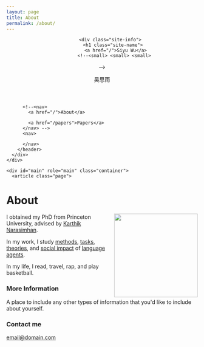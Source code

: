 ```yaml
---
layout: page
title: About
permalink: /about/
---
```


</head>

  <body>
    <div class="wrapper-masthead">
      <div class="container">
        <header class="masthead clearfix">
          <!--<a href="/" class="site-avatar"><img src="https://avatars0.githubusercontent.com/u/4877252?s=460&u=b7267190dec8cdb2c160b5aeae14320c95badd02&v=4" /></a> -->

          <div class="site-info">
            <h1 class="site-name">
              <a href="/">Siyu Wu</a>
              <!--<small> <small> <small> 
<a href="mailto:sfw5621@psu.edu"><i class="svg-icon email"></i></a>
<a href="https://scholar.google.com/citations?user=wFLFQeoAAAAJ&hl=zh-CN"><i class="svg-icon googlescholar"></i></a>
<a href="https://github.com/SiyuWu528"><i class="svg-icon github"></i></a>
<a href="https://www.linkedin.com/in/siyu-wu-2a38041a0"><i class="svg-icon linkedin"></i></a>

 </small> </small> </small>-->
            </h1>
            <p class="site-description">吴思雨</p>
          </div>

          <!--<nav>
            <a href="/">About</a>
      
            <a href="/papers">Papers</a>
          </nav> -->
          <nav>
            
<a href="mailto:sfw5621@psu.edu"><i class="svg-icon email"></i></a>
<a href="/blog"><i class="svg-icon blog"></i></a>


<a href="https://scholar.google.com/citations?user=wFLFQeoAAAAJ&hl=zh-CN"><i class="svg-icon googlescholar"></i></a>
<a href="https://github.com/SiyuWu528"><i class="svg-icon github"></i></a>

<a href="https://www.linkedin.com/in/siyu-wu-2a38041a0"><i class="svg-icon linkedin"></i></a>




          </nav>
        </header>
      </div>
    </div>

    <div id="main" role="main" class="container">
      <article class="page">

  <h1>About</h1>

  <div class="entry">
    <p><img style="float:right; padding-left:10px" src="images/self.jpeg" width="220" height="220" /></p>

<p>I obtained my PhD from Princeton University, advised by <a href="https://www.cs.princeton.edu/~karthikn/">Karthik Narasimhan</a>.</p>

<p>In my work, I study <a href="https://arxiv.org/abs/2210.03629">methods</a>, <a href="https://arxiv.org/abs/2207.01206">tasks</a>, <a href="https://arxiv.org/abs/2309.02427">theories</a>, and <a href="https://princeton-nlp.github.io/language-agent-impact/">social impact</a> of <a href="https://ysymyth.github.io/papers/Dissertation-finalized.pdf">language agents</a>.</p>

<p>In my life, I read, travel, rap, and play basketball.</p>

### More Information

A place to include any other types of information that you'd like to include about yourself.

### Contact me

[email@domain.com](mailto:email@domain.com)
